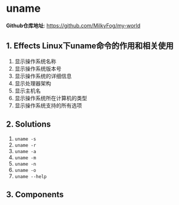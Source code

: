 # uname

**Github仓库地址**: <https://github.com/MilkyFog/my-world>

## 1. **Effects** Linux下uname命令的作用和相关使用

1. 显示操作系统名称
2. 显示操作系统版本号
3. 显示操作系统的详细信息
4. 显示处理器架构
5. 显示主机名
6. 显示操作系统所在计算机的类型
7. 显示操作系统支持的所有选项

## 2. **Solutions**

1. `uname -s`
2. `uname -r`
3. `uname -a`
4. `uname -m`
5. `uname -n`
6. `uname -o`
7. `uname --help`

## 3. **Components**
